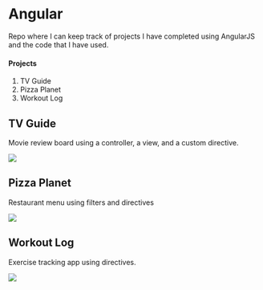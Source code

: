 # Angular

Repo where I can keep track of projects I have completed using AngularJS and the code that I have used.

#### Projects

1. TV Guide
2. Pizza Planet
3. Workout Log

## TV Guide

Movie review board using a controller, a view, and a custom directive.

<img src="http://i.imgur.com/pcXkBSZ.png"/>

## Pizza Planet

Restaurant menu using filters and directives

<img src="http://i.imgur.com/aNT8VGD.png"/>

## Workout Log

Exercise tracking app using directives.

<img src="http://i.imgur.com/niDQRIT.png"/>
